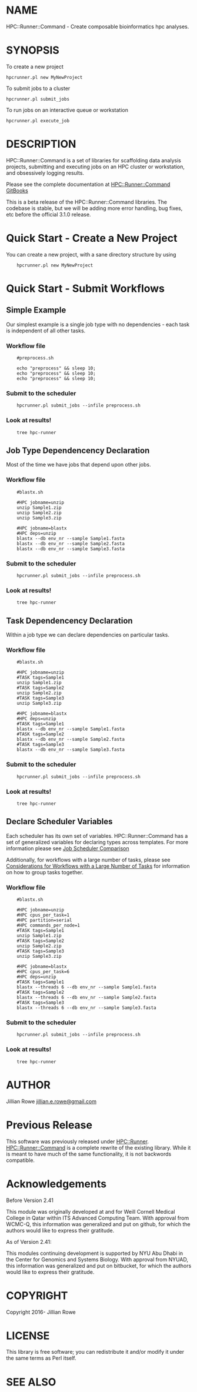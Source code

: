 # NAME

HPC::Runner::Command - Create composable bioinformatics hpc analyses.

# SYNOPSIS

To create a new project

    hpcrunner.pl new MyNewProject

To submit jobs to a cluster

    hpcrunner.pl submit_jobs

To run jobs on an interactive queue or workstation

    hpcrunner.pl execute_job

# DESCRIPTION

HPC::Runner::Command is a set of libraries for scaffolding data analysis projects,
submitting and executing jobs on an HPC cluster or workstation, and obsessively
logging results.

Please see the complete documentation at [HPC::Runner::Command GitBooks ](https://metacpan.org/pod/&#x20;https:#jerowe.gitbooks.io-hpc-runner-command-docs-content)

This is a beta release of the HPC::Runner::Command libraries. The codebase is stable, but we will be adding more error handling, bug fixes, etc before the official 3.1.0 release.

# Quick Start - Create a New Project

You can create a new project, with a sane directory structure by using

        hpcrunner.pl new MyNewProject

# Quick Start - Submit Workflows

## Simple Example

Our simplest example is a single job type with no dependencies - each task is independent of all other tasks.

### Workflow file

        #preprocess.sh

        echo "preprocess" && sleep 10;
        echo "preprocess" && sleep 10;
        echo "preprocess" && sleep 10;

### Submit to the scheduler

        hpcrunner.pl submit_jobs --infile preprocess.sh

### Look at results!

        tree hpc-runner

## Job Type Dependencency Declaration

Most of the time we have jobs that depend upon other jobs.

### Workflow file

        #blastx.sh

        #HPC jobname=unzip
        unzip Sample1.zip
        unzip Sample2.zip
        unzip Sample3.zip

        #HPC jobname=blastx
        #HPC deps=unzip
        blastx --db env_nr --sample Sample1.fasta
        blastx --db env_nr --sample Sample2.fasta
        blastx --db env_nr --sample Sample3.fasta

### Submit to the scheduler

        hpcrunner.pl submit_jobs --infile preprocess.sh

### Look at results!

        tree hpc-runner

## Task Dependencency Declaration

Within a job type we can declare dependencies on particular tasks.

### Workflow file

        #blastx.sh

        #HPC jobname=unzip
        #TASK tags=Sample1
        unzip Sample1.zip
        #TASK tags=Sample2
        unzip Sample2.zip
        #TASK tags=Sample3
        unzip Sample3.zip

        #HPC jobname=blastx
        #HPC deps=unzip
        #TASK tags=Sample1
        blastx --db env_nr --sample Sample1.fasta
        #TASK tags=Sample2
        blastx --db env_nr --sample Sample2.fasta
        #TASK tags=Sample3
        blastx --db env_nr --sample Sample3.fasta

### Submit to the scheduler

        hpcrunner.pl submit_jobs --infile preprocess.sh

### Look at results!

        tree hpc-runner

## Declare Scheduler Variables

Each scheduler has its own set of variables. HPC::Runner::Command has a set of
generalized variables for declaring types across templates. For more
information please see [Job Scheduler Comparison](https://jerowe.gitbooks.io/hpc-runner-command-docs/content/job_submission/comparison.html)

Additionally, for workflows with a large number of tasks, please see [Considerations for Workflows with a Large Number of Tasks](https://jerowe.gitbooks.io/hpc-runner-command-docs/content/design_workflow.html#considerations-for-workflows-with-a-large-number-of-tasks) for information on how to group tasks together.

### Workflow file

        #blastx.sh

        #HPC jobname=unzip
        #HPC cpus_per_task=1
        #HPC partition=serial
        #HPC commands_per_node=1
        #TASK tags=Sample1
        unzip Sample1.zip
        #TASK tags=Sample2
        unzip Sample2.zip
        #TASK tags=Sample3
        unzip Sample3.zip

        #HPC jobname=blastx
        #HPC cpus_per_task=6
        #HPC deps=unzip
        #TASK tags=Sample1
        blastx --threads 6 --db env_nr --sample Sample1.fasta
        #TASK tags=Sample2
        blastx --threads 6 --db env_nr --sample Sample2.fasta
        #TASK tags=Sample3
        blastx --threads 6 --db env_nr --sample Sample3.fasta

### Submit to the scheduler

        hpcrunner.pl submit_jobs --infile preprocess.sh

### Look at results!

        tree hpc-runner

# AUTHOR

Jillian Rowe <jillian.e.rowe@gmail.com>

# Previous Release

This software was previously released under [HPC::Runner](https://metacpan.org/pod/HPC::Runner). [HPC::Runner::Command](https://metacpan.org/pod/HPC::Runner::Command) is a complete rewrite of the existing library. While it is meant to have much of the same functionality, it is not backwords compatible.

# Acknowledgements

Before Version 2.41

This module was originally developed at and for Weill Cornell Medical College in Qatar within ITS Advanced Computing Team. With approval from WCMC-Q, this information was generalized and put on github, for which the authors would like to express their gratitude.

As of Version 2.41:

This modules continuing development is supported by NYU Abu Dhabi in the Center for Genomics and Systems Biology. With approval from NYUAD, this information was generalized and put on bitbucket, for which the authors would like to express their gratitude.

# COPYRIGHT

Copyright 2016- Jillian Rowe

# LICENSE

This library is free software; you can redistribute it and/or modify
it under the same terms as Perl itself.

# SEE ALSO

